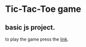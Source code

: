 # Tic-Tac-Toe game 

## basic js project.

to play the game press the [link](https://karamdo.github.io/Tic-Tac-Toe/).
